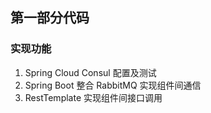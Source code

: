 ## 第一部分代码
### 实现功能
1. Spring Cloud Consul 配置及测试
2. Spring Boot 整合 RabbitMQ 实现组件间通信
3. RestTemplate 实现组件间接口调用
